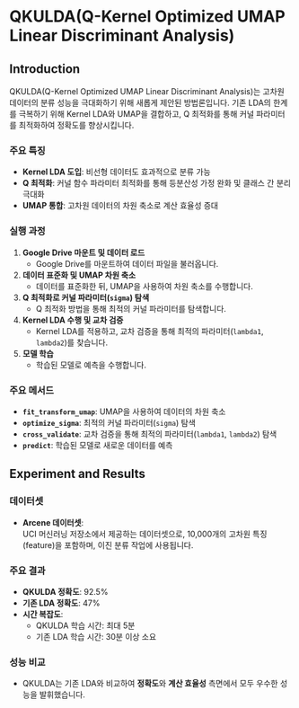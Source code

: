 # QKULDA(Q-Kernel Optimized UMAP Linear Discriminant Analysis)

## Introduction
QKULDA(Q-Kernel Optimized UMAP Linear Discriminant Analysis)는 고차원 데이터의 분류 성능을 극대화하기 위해 새롭게 제안된 방법론입니다. 기존 LDA의 한계를 극복하기 위해 Kernel LDA와 UMAP을 결합하고, Q 최적화를 통해 커널 파라미터를 최적화하여 정확도를 향상시킵니다.

### 주요 특징
- **Kernel LDA 도입**: 비선형 데이터도 효과적으로 분류 가능
- **Q 최적화**: 커널 함수 파라미터 최적화를 통해 등분산성 가정 완화 및 클래스 간 분리 극대화
- **UMAP 통합**: 고차원 데이터의 차원 축소로 계산 효율성 증대

### 실행 과정
1. **Google Drive 마운트 및 데이터 로드**
   - Google Drive를 마운트하여 데이터 파일을 불러옵니다.
2. **데이터 표준화 및 UMAP 차원 축소**
   - 데이터를 표준화한 뒤, UMAP을 사용하여 차원 축소를 수행합니다.
3. **Q 최적화로 커널 파라미터(`sigma`) 탐색**
   - Q 최적화 방법을 통해 최적의 커널 파라미터를 탐색합니다.
4. **Kernel LDA 수행 및 교차 검증**
   - Kernel LDA를 적용하고, 교차 검증을 통해 최적의 파라미터(`lambda1`, `lambda2`)를 찾습니다.
5. **모델 학습**
   - 학습된 모델로 예측을 수행합니다.

### 주요 메서드
- **`fit_transform_umap`**: UMAP을 사용하여 데이터의 차원 축소
- **`optimize_sigma`**: 최적의 커널 파라미터(`sigma`) 탐색
- **`cross_validate`**: 교차 검증을 통해 최적의 파라미터(`lambda1`, `lambda2`) 탐색
- **`predict`**: 학습된 모델로 새로운 데이터를 예측


## Experiment and Results

### 데이터셋
- **Arcene 데이터셋**:  
  UCI 머신러닝 저장소에서 제공하는 데이터셋으로, 10,000개의 고차원 특징(feature)을 포함하며, 이진 분류 작업에 사용됩니다.

### 주요 결과
- **QKULDA 정확도**: 92.5%
- **기존 LDA 정확도**: 47%
- **시간 복잡도**:  
  - QKULDA 학습 시간: 최대 5분  
  - 기존 LDA 학습 시간: 30분 이상 소요

### 성능 비교
- QKULDA는 기존 LDA와 비교하여 **정확도**와 **계산 효율성** 측면에서 모두 우수한 성능을 발휘했습니다.

